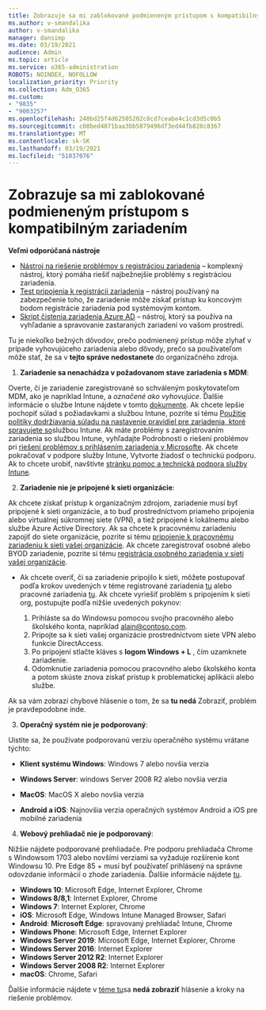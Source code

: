 ```yaml
---
title: Zobrazuje sa mi zablokované podmieneným prístupom s kompatibilným zariadením
ms.author: v-smandalika
author: v-smandalika
manager: dansimp
ms.date: 03/19/2021
audience: Admin
ms.topic: article
ms.service: o365-administration
ROBOTS: NOINDEX, NOFOLLOW
localization_priority: Priority
ms.collection: Adm_O365
ms.custom:
- "9835"
- "9003257"
ms.openlocfilehash: 240bd25f4d62505202c8cd7ceabe4c1cd3d5c0b5
ms.sourcegitcommit: c08bed4071baa3bb5879496df3ed44fb828c8367
ms.translationtype: MT
ms.contentlocale: sk-SK
ms.lasthandoff: 03/19/2021
ms.locfileid: "51037076"
---
```

# <a name="im-getting-blocked-by-conditional-access-with-compliant-device"></a>Zobrazuje sa mi zablokované podmieneným prístupom s kompatibilným zariadením

**Veľmi odporúčaná nástroje**

- [Nástroj na riešenie problémov s registráciou zariadenia](https://docs.microsoft.com/samples/azure-samples/dsregtool/dsregtool/) – komplexný nástroj, ktorý pomáha riešiť najbežnejšie problémy s registráciou zariadenia.
- [Test pripojenia k registrácii zariadenia](https://docs.microsoft.com/samples/azure-samples/testdeviceregconnectivity/testdeviceregconnectivity/) – nástroj používaný na zabezpečenie toho, že zariadenie môže získať prístup ku koncovým bodom registrácie zariadenia pod systémovým kontom.
- [Skript čistenia zariadenia Azure AD](https://github.com/mzmaili/AzureADDeviceCleanup) – nástroj, ktorý sa používa na vyhľadanie a spravovanie zastaraných zariadení vo vašom prostredí.

Tu je niekoľko bežných dôvodov, prečo podmienený prístup môže zlyhať v prípade vyhovujúceho zariadenia alebo dôvody, prečo sa používateľom môže stať, že sa v **tejto správe nedostanete** do organizačného zdroja.

1. **Zariadenie sa nenachádza v požadovanom stave zariadenia s MDM**:

Overte, či je zariadenie zaregistrované so schváleným poskytovateľom MDM, ako je napríklad Intune, a *označené ako vyhovujúce*. Ďalšie informácie o službe Intune nájdete v tomto [dokumente](https://docs.microsoft.com/mem/intune/enrollment/device-enrollment). Ak chcete lepšie pochopiť súlad s požiadavkami a službou Intune, pozrite si tému [Použitie politiky dodržiavania súladu na nastavenie pravidiel pre zariadenia, ktoré spravujete so](https://docs.microsoft.com/mem/intune/protect/device-compliance-get-started)službou Intune. Ak máte problémy s zaregistrovaním zariadenia so službou Intune, vyhľadajte Podrobnosti o riešení problémov pri [riešení problémov s prihlásením zariadenia v Microsofte](https://docs.microsoft.com/troubleshoot/mem/intune/troubleshoot-device-enrollment-in-intune). Ak chcete pokračovať v podpore služby Intune, Vytvorte žiadosť o technickú podporu. Ak to chcete urobiť, navštívte [stránku pomoc a technická podpora služby Intune](https://endpoint.microsoft.com/#blade/Microsoft_Intune_DeviceSettings/SupportMenu/helpSupport).

2. **Zariadenie nie je pripojené k sieti organizácie**:

Ak chcete získať prístup k organizačným zdrojom, zariadenie musí byť pripojené k sieti organizácie, a to buď prostredníctvom priameho pripojenia alebo virtuálnej súkromnej siete (VPN), a tiež pripojené k lokálnemu alebo službe Azure Active Directory. Ak sa chcete k pracovnému zariadeniu zapojiť do siete organizácie, pozrite si tému [pripojenie k pracovnému zariadeniu k sieti vašej organizácie](https://docs.microsoft.com/azure/active-directory/user-help/user-help-join-device-on-network). Ak chcete zaregistrovať osobné alebo BYOD zariadenie, pozrite si tému [registrácia osobného zariadenia v sieti vašej organizácie](https://docs.microsoft.com/azure/active-directory/user-help/user-help-register-device-on-network).

- Ak chcete overiť, či sa zariadenie pripojilo k sieti, môžete postupovať podľa krokov uvedených v téme registrované zariadenia [tu](https://docs.microsoft.com/azure/active-directory/user-help/user-help-register-device-on-network#to-verify-that-youre-registered) alebo pracovné zariadenia [tu](https://docs.microsoft.com/azure/active-directory/user-help/user-help-join-device-on-network#to-make-sure-youre-joined). Ak chcete vyriešiť problém s pripojením k sieti org, postupujte podľa nižšie uvedených pokynov:

    1. Prihláste sa do Windowsu pomocou svojho pracovného alebo školského konta, napríklad alain@contoso.com.
    2. Pripojte sa k sieti vašej organizácie prostredníctvom siete VPN alebo funkcie DirectAccess.
    3. Po pripojení stlačte kláves s **logom Windows + L** , čím uzamknete zariadenie.
    4. Odomknutie zariadenia pomocou pracovného alebo školského konta a potom skúste znova získať prístup k problematickej aplikácii alebo službe.

Ak sa vám zobrazí chybové hlásenie o tom, že sa **tu nedá** Zobraziť, problém je pravdepodobne inde.

3. **Operačný systém nie je podporovaný**:

Uistite sa, že používate podporovanú verziu operačného systému vrátane týchto:

- **Klient systému Windows**: Windows 7 alebo novšia verzia

- **Windows Server**: windows Server 2008 R2 alebo novšia verzia

- **MacOS**: MacOS X alebo novšia verzia

- **Android a iOS**: Najnovšia verzia operačných systémov Android a iOS pre mobilné zariadenia

4. **Webový prehliadač nie je podporovaný**:

Nižšie nájdete podporované prehliadače. Pre podporu prehliadača Chrome s Windowsom 1703 alebo novšími verziami sa vyžaduje rozšírenie kont Windowsu 10. Pre Edge 85 + musí byť používateľ prihlásený na správne odovzdanie informácií o zhode zariadenia. Ďalšie informácie nájdete [tu](https://docs.microsoft.com/azure/active-directory/conditional-access/concept-conditional-access-conditions#chrome-support).

- **Windows 10**: Microsoft Edge, Internet Explorer, Chrome
- **Windows 8/8,1**: Internet Explorer, Chrome
- **Windows 7**: Internet Explorer, Chrome
- **iOS**: Microsoft Edge, Windows Intune Managed Browser, Safari
- **Android**: **Microsoft Edge**: spravovaný prehliadač Intune, Chrome
- **Windows Phone**: Microsoft Edge, Internet Explorer
- **Windows Server 2019**: Microsoft Edge, Internet Explorer, Chrome
- **Windows Server 2016**: Internet Explorer
- **Windows Server 2012 R2**: Internet Explorer
- **Windows Server 2008 R2**: Internet Explorer
- **macOS**: Chrome, Safari

Ďalšie informácie nájdete v [téme tu](https://docs.microsoft.com/azure/active-directory/user-help/user-help-device-remediation)sa **nedá zobraziť** hlásenie a kroky na riešenie problémov.
